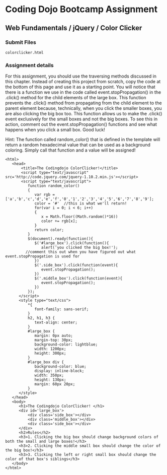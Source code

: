# Coding Dojo Bootcamp Assignment  
## Web Fundamentals / jQuery / Color Clicker

### Submit Files
```
colorclicker.html
```

### Assignment details  
For this assignment, you should use the traversing methods discussed in this chapter. Instead of creating this project from scratch, copy the code at the bottom of this page and use it as a starting point. You will notice that there is a function we use in the code called event.stopPropagation() in the .click() method for the child elements of the large box. This function prevents the .click() method from propagating from the child element to the parent element because, technically, when you click the smaller boxes, you are also clicking the big box too. This function allows us to make the .click() event exclusively for the small boxes and not the big boxes. To see this in action, comment out the event.stopPropagation() functions and see what happens when you click a small box. Good luck!

Hint: The function called random_color() that is defined in the template will return a random hexadecimal value that can be used as a background coloring. Simply call that function and a value will be assigned!

```
<html>
   <head>
       <title>The Codingdojo ColorClicker!</title>
       <script type="text/javascript" src='http://code.jquery.com/jquery-1.10.2.min.js'></script> 
       <script type="text/javascript">
          function random_color()
          {
             var rgb = ['a','b','c','d','e','f','0','1','2','3','4','5','6','7','8','9'];
             color = '#'  //this is what we'll return!
             for(var i = 0; i < 6; i++) 
             {
                x = Math.floor((Math.random()*16))
                color += rgb[x]; 
             }
             return color;
          }
          $(document).ready(function(){
             $('#large_box').click(function(){
                alert('you clicked the big box!');  
         //comment this out when you have figured out what event.stopPropagation is used for
             })
             $('.side_box').click(function(event){
                event.stopPropagation();
             })
             $('.middle_box').click(function(event){
                event.stopPropagation();
             })
          });
      </script>
      <style type="text/css">
          *{
             font-family: sans-serif;
          }
          h2, h1, h3 {
             text-align: center;
          }
          #large_box {
             margin: 0px auto;
             margin-top: 30px;
             background-color: lightblue;
             width: 1200px;
             height: 300px; 
          }
          #large_box div {
             background-color: blue;
             display: inline-block;
             width: 350px;
             height: 130px;
             margin: 60px 20px;
          }
      </style>
   </head>
   <body>
      <h1>The Codingdojo ColorClicker! </h1>
      <div id='large_box'>
          <div class='side_box'></div>
          <div class='middle_box'></div>
          <div class='side_box'></div>
      </div>
      <h2>Rules</h2>
      <h3>1. Clicking the big box should change background colors of both the small and large boxes!</h3>
      <h3>2. Clicking the middle small box should change the color of the big box!</h3>
      <h3>3. Clicking the left or right small box should change the color of that box's siblings</h3>
   </body>
</html>
```
